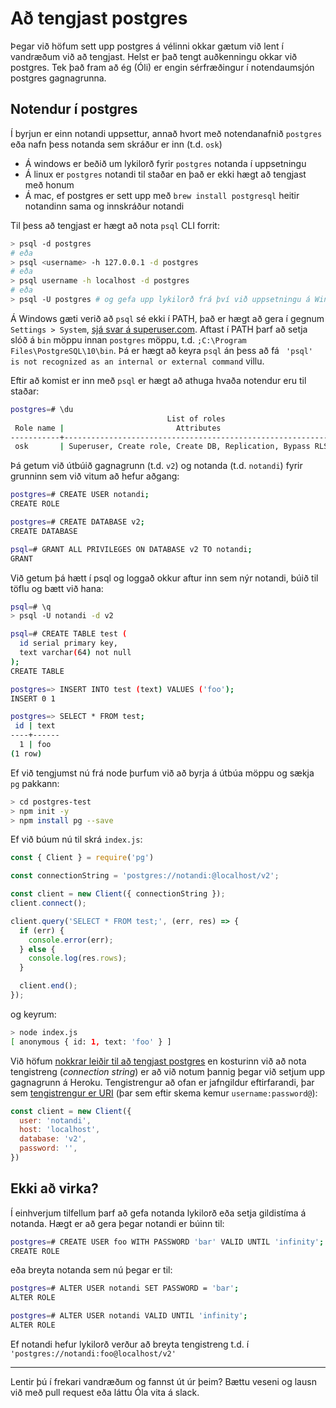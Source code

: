 # Að tengjast postgres

Þegar við höfum sett upp postgres á vélinni okkar gætum við lent í vandræðum við að tengjast. Helst er það tengt auðkenningu okkar við postgres. Tek það fram að ég (Óli) er engin sérfræðingur í notendaumsjón postgres gagnagrunna.

## Notendur í postgres

Í byrjun er einn notandi uppsettur, annað hvort með notendanafnið `postgres` eða nafn þess notanda sem skráður er inn (t.d. `osk`)

* Á windows er beðið um lykilorð fyrir `postgres` notanda í uppsetningu
* Á linux er `postgres` notandi til staðar en það er ekki hægt að tengjast með honum
* Á mac, ef postgres er sett upp með `brew install postgresql` heitir notandinn sama og innskráður notandi

Til þess að tengjast er hægt að nota `psql` CLI forrit:

```bash
> psql -d postgres
# eða
> psql <username> -h 127.0.0.1 -d postgres
# eða
> psql username -h localhost -d postgres
# eða
> psql -U postgres # og gefa upp lykilorð frá því við uppsetningu á Windows
```

Á Windows gæti verið að `psql` sé ekki í PATH, það er hægt að gera í gegnum `Settings > System`, [sjá svar á superuser.com](https://superuser.com/a/949577). Aftast í PATH þarf að setja slóð á `bin` möppu innan `postgres` möppu, t.d. `;C:\Program Files\PostgreSQL\10\bin`. Þá er hægt að keyra `psql` án þess að fá ` 'psql' is not recognized as an internal or external command` villu.

Eftir að komist er inn með `psql` er hægt að athuga hvaða notendur eru til staðar:

```bash
postgres=# \du
                                   List of roles
 Role name |                         Attributes                         | Member of
-----------+------------------------------------------------------------+-----------
 osk       | Superuser, Create role, Create DB, Replication, Bypass RLS | {}
 ```

Þá getum við útbúið gagnagrunn (t.d. `v2`) og notanda (t.d. `notandi`) fyrir grunninn sem við vitum að hefur aðgang:

 ```bash
postgres=# CREATE USER notandi;
CREATE ROLE

postgres=# CREATE DATABASE v2;
CREATE DATABASE

psql=# GRANT ALL PRIVILEGES ON DATABASE v2 TO notandi;
GRANT
```

Við getum þá hætt í psql og loggað okkur aftur inn sem nýr notandi, búið til töflu og bætt við hana:

```bash
psql=# \q
> psql -U notandi -d v2

psql=# CREATE TABLE test (
  id serial primary key,
  text varchar(64) not null
);
CREATE TABLE

postgres=> INSERT INTO test (text) VALUES ('foo');
INSERT 0 1

postgres=> SELECT * FROM test;
 id | text
----+------
  1 | foo
(1 row)
```

Ef við tengjumst nú frá node þurfum við að byrja á útbúa möppu og sækja `pg` pakkann:

```bash
> cd postgres-test
> npm init -y
> npm install pg --save
```

Ef við búum nú til skrá `index.js`:

```javascript
const { Client } = require('pg')

const connectionString = 'postgres://notandi:@localhost/v2';

const client = new Client({ connectionString });
client.connect();

client.query('SELECT * FROM test;', (err, res) => {
  if (err) {
    console.error(err);
  } else {
    console.log(res.rows);
  }

  client.end();
});
```

og keyrum:

```bash
> node index.js
[ anonymous { id: 1, text: 'foo' } ]
```

Við höfum [nokkrar leiðir til að tengjast postgres](fyrirlestrar/03/03.2.postgres.md#tengjast-gagnagrunni) en kosturinn við að nota tengistreng (_connection string_) er að við notum þannig þegar við setjum upp gagnagrunn á Heroku. Tengistrengur að ofan er jafngildur eftirfarandi, þar sem [tengistrengur er URI](fyrirlestrar/03/03.1.http.form.md#url) (þar sem eftir skema kemur `username:password@`):

```javascript
const client = new Client({
  user: 'notandi',
  host: 'localhost',
  database: 'v2',
  password: '',
})
```

## Ekki að virka?

Í einhverjum tilfellum þarf að gefa notanda lykilorð eða setja gildistíma á notanda. Hægt er að gera þegar notandi er búinn til:

```bash
postgres=# CREATE USER foo WITH PASSWORD 'bar' VALID UNTIL 'infinity';
CREATE ROLE
```

eða breyta notanda sem nú þegar er til:

```bash
postgres=# ALTER USER notandi SET PASSWORD = 'bar';
ALTER ROLE

postgres=# ALTER USER notandi VALID UNTIL 'infinity';
ALTER ROLE
```

Ef notandi hefur lykilorð verður að breyta tengistreng t.d. í `'postgres://notandi:foo@localhost/v2'`

---

Lentir þú í frekari vandræðum og fannst út úr þeim? Bættu veseni og lausn við með pull request eða láttu Óla vita á slack.
